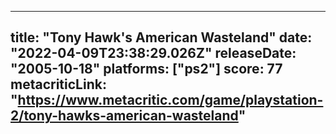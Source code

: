 
---
title: "Tony Hawk's American Wasteland"
date: "2022-04-09T23:38:29.026Z"
releaseDate: "2005-10-18"
platforms: ["ps2"]
score: 77
metacriticLink: "https://www.metacritic.com/game/playstation-2/tony-hawks-american-wasteland"
---
